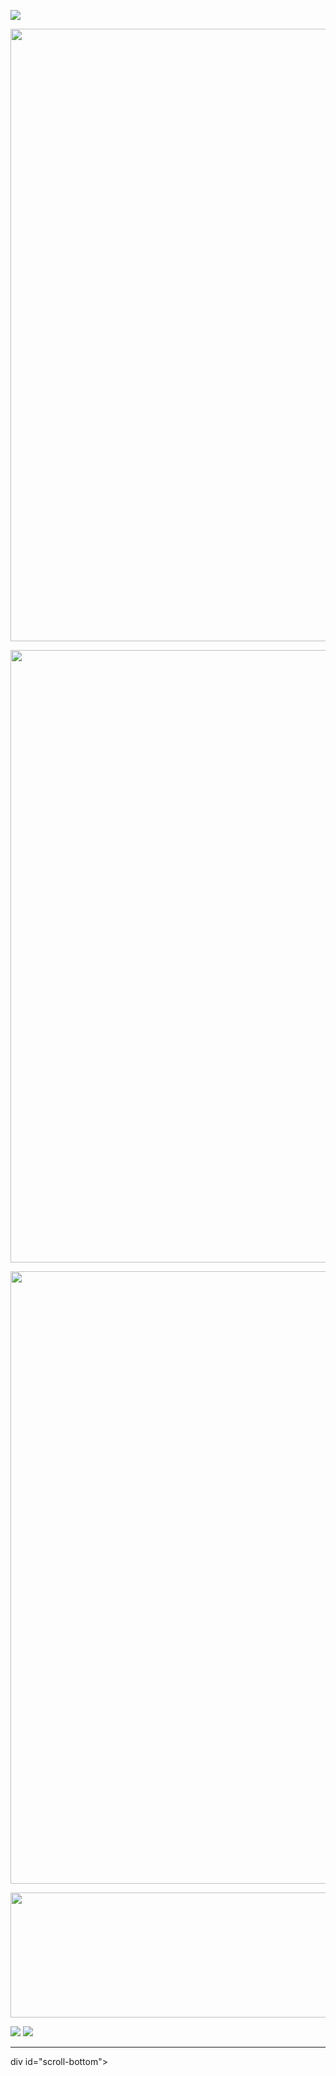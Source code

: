 <!DOCTYPE html>
<html>
<head>
<meta charset="utf-8">
</head>
<body>
<p><img src="1-4.jpg"></p>
<p><img src="1-1.jpg" width="1280" height="980"></p>   
<p><img src="1-2.jpg" width="1280" height="980"></p>  
<p><img src="1-3.jpg" width="1280" height="980"></p>    
<p><img src="1-5.jpg" width="1280" height="200"></p>
     
<html>
     <head>
          <meta charset="utf-8">
          <link rel="stylesheet" type="text/css" href="style.css" />
          <title>Слай-шоу HTML CSS</title>
     </head>
   
</div>
     <body>
          <div class="wrapper">
               <img src="Screenshot_14.png">
               <img src="Screenshot_15.png">
               <img src="">
            <hr>
          </div>
     </body>
</html>
div id="scroll-bottom"></div>

<p id="back-top">
  <a href="#top"><span></span></a>
</p>
</body>
</html>








